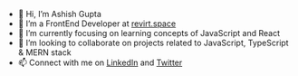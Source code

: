 - 👋 Hi, I’m Ashish Gupta
- 👀 I’m a FrontEnd Developer at [revirt.space](https://revirt.space/)
- 🌱 I’m currently focusing on learning concepts of JavaScript and React
- 💞️ I’m looking to collaborate on projects related to JavaScript, TypeScript & MERN stack
- 📫 Connect with me on [LinkedIn](https://www.linkedin.com/in/ashish-gupta08) and [Twitter](https://twitter.com/_ashishgupta__)

<!---
ashish-revirt/ashish-revirt is a ✨ special ✨ repository because its `README.md` (this file) appears on your GitHub profile.
You can click the Preview link to take a look at your changes.
--->
